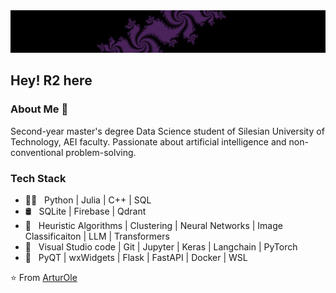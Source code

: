<img src="assets/Fractals.png">
<h2> Hey! R2 here </h2>


<h3> About Me 👾 </h3>

Second-year master's degree Data Science student of Silesian University of Technology, AEI faculty.
Passionate about artificial intelligence and non-conventional problem-solving.

<h3> Tech Stack</h3>

- 👨‍💻 &nbsp; Python | Julia | C++ | SQL 
- 🛢 &nbsp; SQLite | Firebase | Qdrant
- 🔬 &nbsp; Heuristic Algorithms | Clustering | Neural Networks | Image Classificaiton | LLM | Transformers
- 🔧 &nbsp; Visual Studio code | Git | Jupyter | Keras | Langchain | PyTorch
- 🧰 &nbsp; PyQT | wxWidgets | Flask | FastAPI | Docker | WSL


⭐️ From [ArturOle](https://github.com/ArturOle)
